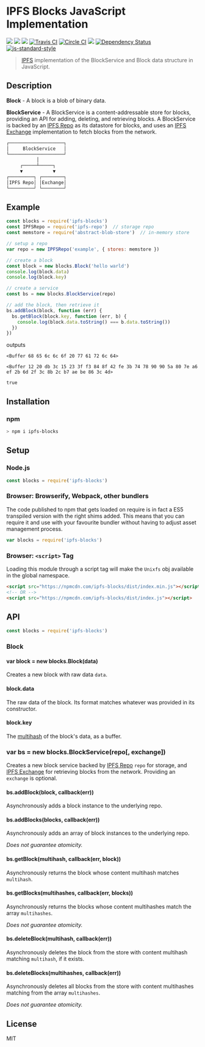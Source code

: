 IPFS Blocks JavaScript Implementation
=====================================

[![](https://img.shields.io/badge/made%20by-Protocol%20Labs-blue.svg?style=flat-square)](http://ipn.io)
[![](https://img.shields.io/badge/project-IPFS-blue.svg?style=flat-square)](http://ipfs.io/)
[![](https://img.shields.io/badge/freenode-%23ipfs-blue.svg?style=flat-square)](http://webchat.freenode.net/?channels=%23ipfs)
[![Travis CI](https://travis-ci.org/ipfs/js-ipfs-blocks.svg?branch=master)](https://travis-ci.org/ipfs/js-ipfs-blocks)
[![Circle CI](https://circleci.com/gh/ipfs/js-ipfs-blocks.svg?style=svg)](https://circleci.com/gh/ipfs/js-ipfs-blocks)
![](https://img.shields.io/badge/coverage-77-yellow.svg?style=flat-square)
[![Dependency Status](https://david-dm.org/ipfs/js-ipfs-blocks.svg?style=flat-square)](https://david-dm.org/ipfs/js-ipfs-blocks)
[![js-standard-style](https://img.shields.io/badge/code%20style-standard-brightgreen.svg?style=flat-square)](https://github.com/feross/standard)

> [IPFS][ipfs] implementation of the BlockService and Block data structure in
> JavaScript.

## Description

**Block** - A block is a blob of binary data.

**BlockService** - A BlockService is a content-addressable store for blocks,
providing an API for adding, deleting, and retrieving blocks. A BlockService is
backed by an [IPFS Repo][repo] as its datastore for blocks, and uses an [IPFS
Exchange][bitswap] implementation to fetch blocks from the network.

```markdown
┌────────────────────┐
│     BlockService   │
└────────────────────┘
           │
     ┌─────┴─────┐
     ▼           ▼
┌─────────┐ ┌────────┐
│IPFS Repo│ │Exchange│
└─────────┘ └────────┘
```

## Example

```js
const blocks = require('ipfs-blocks')
const IPFSRepo = require('ipfs-repo')  // storage repo
const memstore = require('abstract-blob-store')  // in-memory store

// setup a repo
var repo = new IPFSRepo('example', { stores: memstore })

// create a block
const block = new blocks.Block('hello warld')
console.log(block.data)
console.log(block.key)

// create a service
const bs = new blocks.BlockService(repo)

// add the block, then retrieve it
bs.addBlock(block, function (err) {
  bs.getBlock(block.key, function (err, b) {
    console.log(block.data.toString() === b.data.toString())
  })
})
```

outputs

```
<Buffer 68 65 6c 6c 6f 20 77 61 72 6c 64>

<Buffer 12 20 db 3c 15 23 3f f3 84 8f 42 fe 3b 74 78 90 90 5a 80 7e a6 ef 2b 6d 2f 3c 8b 2c b7 ae be 86 3c 4d>

true

```

## Installation

### npm

```sh
> npm i ipfs-blocks
```

## Setup

### Node.js

```js
const blocks = require('ipfs-blocks')
```

### Browser: Browserify, Webpack, other bundlers

The code published to npm that gets loaded on require is in fact a ES5
transpiled version with the right shims added. This means that you can require
it and use with your favourite bundler without having to adjust asset management
process.

```JavaScript
var blocks = require('ipfs-blocks')
```

### Browser: `<script>` Tag

Loading this module through a script tag will make the `Unixfs` obj available in
the global namespace.

```html
<script src="https://npmcdn.com/ipfs-blocks/dist/index.min.js"></script>
<!-- OR -->
<script src="https://npmcdn.com/ipfs-blocks/dist/index.js"></script>
```

## API

```js
const blocks = require('ipfs-blocks')
```

### Block

#### var block = new blocks.Block(data)

Creates a new block with raw data `data`.

#### block.data

The raw data of the block. Its format matches whatever was provided in its
constructor.

#### block.key

The [multihash][multihash] of the block's data, as a buffer.

### var bs = new blocks.BlockService(repo[, exchange])

Creates a new block service backed by [IPFS Repo][repo] `repo` for storage, and
[IPFS Exchange][bitswap] for retrieving blocks from the network. Providing an
`exchange` is optional.

#### bs.addBlock(block, callback(err))

Asynchronously adds a block instance to the underlying repo.

#### bs.addBlocks(blocks, callback(err))

Asynchronously adds an array of block instances to the underlying repo.

*Does not guarantee atomicity.*

#### bs.getBlock(multihash, callback(err, block))

Asynchronously returns the block whose content multihash matches `multihash`.

#### bs.getBlocks(multihashes, callback(err, blocks))

Asynchronously returns the blocks whose content multihashes match the array
`multihashes`.

*Does not guarantee atomicity.*

#### bs.deleteBlock(multihash, callback(err))

Asynchronously deletes the block from the store with content multihash matching
`multihash`, if it exists.

#### bs.deleteBlocks(multihashes, callback(err))

Asynchronously deletes all blocks from the store with content multihashes matching
from the array `multihashes`.

*Does not guarantee atomicity.*

## License

MIT

[ipfs]: https://ipfs.io
[repo]: https://github.com/ipfs/specs/tree/master/repo
[bitswap]: https://github.com/ipfs/specs/tree/master/bitswap
[multihash]: https://github.com/jbenet/js-multihash
